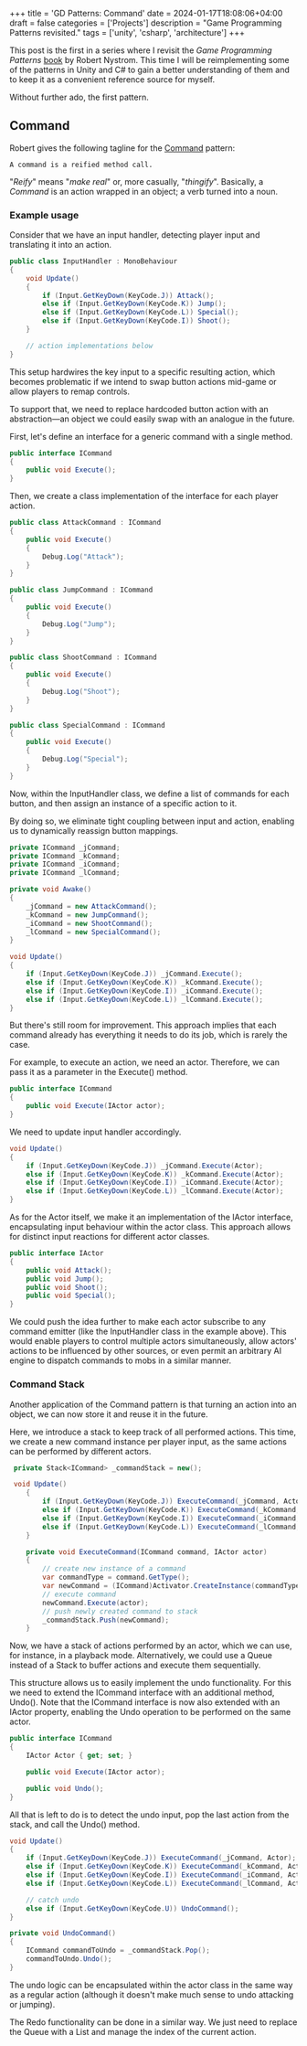 +++
title = 'GD Patterns: Command'
date = 2024-01-17T18:08:06+04:00
draft = false
categories = ['Projects']
description = "Game Programming Patterns revisited."
tags = ['unity', 'csharp', 'architecture']
+++

This post is the first in a series where I revisit the _Game Programming Patterns_ [book](https://gameprogrammingpatterns.com) by Robert Nystrom. This time I will be reimplementing some of the patterns in Unity and C# to gain a better understanding of them and to keep it as a convenient reference source for myself.

Without further ado, the first pattern.

## Command

Robert gives the following tagline for the [Command](https://gameprogrammingpatterns.com/command.html) pattern:

    A command is a reified method call.

"_Reify_" means "_make real_" or, more casually, "_thingify_". Basically, a _Command_ is an action wrapped in an object; a verb turned into a noun.

### Example usage

Consider that we have an input handler, detecting player input and translating it into an action.

```csharp
public class InputHandler : MonoBehaviour
{
    void Update()
    {
        if (Input.GetKeyDown(KeyCode.J)) Attack();
        else if (Input.GetKeyDown(KeyCode.K)) Jump();
        else if (Input.GetKeyDown(KeyCode.L)) Special();
        else if (Input.GetKeyDown(KeyCode.I)) Shoot();
    }

    // action implementations below
}
```

This setup hardwires the key input to a specific resulting action, which becomes problematic if we intend to swap button actions mid-game or allow players to remap controls.

To support that, we need to replace hardcoded button action with an abstraction—an object we could easily swap with an analogue in the future.

First, let's define an interface for a generic command with a single method.

```csharp
public interface ICommand
{
    public void Execute();
}
```
Then, we create a class implementation of the interface for each player action.

```csharp
public class AttackCommand : ICommand
{
    public void Execute()
    {
        Debug.Log("Attack");
    }
}

public class JumpCommand : ICommand
{
    public void Execute()
    {
        Debug.Log("Jump");
    }
}

public class ShootCommand : ICommand
{
    public void Execute()
    {
        Debug.Log("Shoot");
    }
}

public class SpecialCommand : ICommand
{
    public void Execute()
    {
        Debug.Log("Special");
    }
}
```

Now, within the InputHandler class, we define a list of commands for each button, and then assign an instance of a specific action to it.

By doing so, we eliminate tight coupling between input and action, enabling us to dynamically reassign button mappings.

```csharp
private ICommand _jCommand;
private ICommand _kCommand;
private ICommand _iCommand;
private ICommand _lCommand;

private void Awake() 
{
    _jCommand = new AttackCommand();
    _kCommand = new JumpCommand();
    _iCommand = new ShootCommand();
    _lCommand = new SpecialCommand();
}

void Update()
{
    if (Input.GetKeyDown(KeyCode.J)) _jCommand.Execute();
    else if (Input.GetKeyDown(KeyCode.K)) _kCommand.Execute();
    else if (Input.GetKeyDown(KeyCode.I)) _iCommand.Execute();
    else if (Input.GetKeyDown(KeyCode.L)) _lCommand.Execute();
}
```

But there's still room for improvement. This approach implies that each command already has everything it needs to do its job, which is rarely the case.

For example, to execute an action, we need an actor. Therefore, we can pass it as a parameter in the Execute() method.

```csharp
public interface ICommand
{
    public void Execute(IActor actor);
}
```
We need to update input handler accordingly.

```csharp
void Update()
{
    if (Input.GetKeyDown(KeyCode.J)) _jCommand.Execute(Actor);
    else if (Input.GetKeyDown(KeyCode.K)) _kCommand.Execute(Actor);
    else if (Input.GetKeyDown(KeyCode.I)) _iCommand.Execute(Actor);
    else if (Input.GetKeyDown(KeyCode.L)) _lCommand.Execute(Actor);
}
```

As for the Actor itself, we make it an implementation of the IActor interface, encapsulating input behaviour within the actor class. This approach allows for distinct input reactions for different actor classes.

```csharp
public interface IActor
{
    public void Attack();
    public void Jump();
    public void Shoot();
    public void Special();
}
```

We could push the idea further to make each actor subscribe to any command emitter (like the InputHandler class in the example above). This would enable players to control multiple actors simultaneously, allow actors' actions to be influenced by other sources, or even permit an arbitrary AI engine to dispatch commands to mobs in a similar manner.


### Command Stack
Another application of the Command pattern is that turning an action into an object, we can now store it and reuse it in the future.

Here, we introduce a stack to keep track of all performed actions. This time, we create a new command instance per player input, as the same actions can be performed by different actors.

```csharp
 private Stack<ICommand> _commandStack = new();

 void Update()
    {
        if (Input.GetKeyDown(KeyCode.J)) ExecuteCommand(_jCommand, Actor);
        else if (Input.GetKeyDown(KeyCode.K)) ExecuteCommand(_kCommand, Actor);
        else if (Input.GetKeyDown(KeyCode.I)) ExecuteCommand(_iCommand, Actor);
        else if (Input.GetKeyDown(KeyCode.L)) ExecuteCommand(_lCommand, Actor);
    }

    private void ExecuteCommand(ICommand command, IActor actor)
    {
        // create new instance of a command
        var commandType = command.GetType();
        var newCommand = (ICommand)Activator.CreateInstance(commandType);
        // execute command
        newCommand.Execute(actor);
        // push newly created command to stack
        _commandStack.Push(newCommand);
    }

```

Now, we have a stack of actions performed by an actor, which we can use, for instance, in a playback mode. Alternatively, we could use a Queue instead of a Stack to buffer actions and execute them sequentially.

This structure allows us to easily implement the undo functionality. For this we need to extend the ICommand interface with an additional method, Undo(). Note that the ICommand interface is now also extended with an IActor property, enabling the Undo operation to be performed on the same actor.

```csharp
public interface ICommand
{
    IActor Actor { get; set; }

    public void Execute(IActor actor);

    public void Undo();
}
```

All that is left to do is to detect the undo input, pop the last action from the stack, and call the Undo() method.

```csharp
void Update()
{
    if (Input.GetKeyDown(KeyCode.J)) ExecuteCommand(_jCommand, Actor);
    else if (Input.GetKeyDown(KeyCode.K)) ExecuteCommand(_kCommand, Actor);
    else if (Input.GetKeyDown(KeyCode.I)) ExecuteCommand(_iCommand, Actor);
    else if (Input.GetKeyDown(KeyCode.L)) ExecuteCommand(_lCommand, Actor);

    // catch undo
    else if (Input.GetKeyDown(KeyCode.U)) UndoCommand();
}

private void UndoCommand()
{
    ICommand commandToUndo = _commandStack.Pop();
    commandToUndo.Undo();
}
```

The undo logic can be encapsulated within the actor class in the same way as a regular action (although it doesn't make much sense to undo attacking or jumping).

The Redo functionality can be done in a similar way. We just need to replace the Queue with a List and manage the index of the current action.


